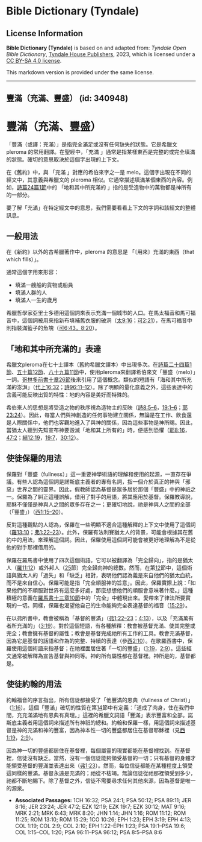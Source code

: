 # Bible Dictionary (Tyndale)

## License Information

**Bible Dictionary (Tyndale)** is based on and adapted from: _Tyndale Open Bible Dictionary_, [Tyndale House Publishers](https://tyndaleopenresources.com/), 2023, which is licensed under a [CC BY-SA 4.0 license](https://creativecommons.org/licenses/by-sa/4.0/legalcode.en).

This markdown version is provided under the same license.



--------------------------------

## 豐滿（充滿、豐盛） (id: 340948)

豐滿（充滿、豐盛）
=========

「豐滿（或譯：充滿）」是指完全滿足或沒有任何缺失的狀態。它是希臘文 pleroma 的常用翻譯。在聖經中，「充滿 」通常是指某樣東西是完整的或完全填滿的狀態。確切的意思取決於這個字出現的上下文。

在《舊約》中，與 「充滿 」對應的希伯來字之一是 melo。這個字出現在不同的經文中，其意義與希臘文的 pleroma 相似。它通常描述填滿某個東西的內容。例如，[詩篇24篇1節](https://ref.ly/Ps24:1)中的 「地和其中所充滿的 」指的是受造物中的萬物都是神所有的一部分。

要了解「充滿」在特定經文中的意思，我們需要看看上下文的字詞和該經文的整體訊息。

一般用法
----

在《新約》以外的古希臘著作中，pleroma 的意思是 「〔用來〕充滿的東西（that which fills）」。

通常這個字用來形容：

* 填滿一艘船的貨物或船員
* 填滿人群的人
* 填滿人一生的歲月

希臘哲學家亞里士多德用這個詞來表示充滿一個城市的人口。在馬太福音和馬可福音中，這個詞被用來指新布填補舊衣服的破洞（[太9:16](https://ref.ly/Matt9:16)；[可2:21](https://ref.ly/Mark2:21)），在馬可福音中則指裝滿籃子的魚塊（[可6:43，](https://ref.ly/Mark6:43)[8:20](https://ref.ly/Mark8:20)）。

「地和其中所充滿的」表達
------------

希臘文pleroma在七十士譯本（舊約希臘文譯本）中出現多次。在[詩篇二十四篇1節](https://ref.ly/Ps24:1)、[五十篇12節](https://ref.ly/Ps50:12)、[八十九篇11節](https://ref.ly/Ps89:11)中，使用pleroma來翻譯希伯來文「豐盛（melo）」一詞。[哥林多前書十章26節](https://ref.ly/1Cor10:26)後來引用了這個概念。類似的短語有「海和其中所充滿的澎湃」（[代上16:32](https://ref.ly/1Chr16:32)；[詩96:11–12](https://ref.ly/Ps96:11-Ps96:12)）。除了明顯的量化意義之外，這些表達中的含義可能反映出質的特性：地的內容是美好而特殊的。

希伯來人的思想是將受造之物的秩序視為造物主的反映（[詩8:5–6](https://ref.ly/Ps8:5-Ps8:6)，[19:1–6](https://ref.ly/Ps19:1-Ps19:6)；[耶23:24](https://ref.ly/Jer23:24)）。因此，每當人們與神創造的任何事物建立關係，無論是在工作、飲食還是人際關係中，他們也客觀地進入了與神的關係，因為這些事物是神所賜。因此，當猶太人聽到先知宣布神要毀滅「地和其上所有的」時，便感到恐懼（[耶8:16](https://ref.ly/Jer8:16)，[47:2](https://ref.ly/Jer47:2)；[結12:19](https://ref.ly/Ezek12:19)，[19:7](https://ref.ly/Ezek19:7)，[30:12](https://ref.ly/Ezek30:12)）。

使徒保羅的用法
-------

保羅對「豐盛（fullness）」這一重要神學術語的理解和使用的起源，一直存在爭議。有些人認為這個詞是諾斯底主義者的專有名詞，指一個介於真正的神與「邪惡」世界之間的靈界。因此，假教師認為基督是眾多居於那個「豐盛」中的神祇之一。保羅為了糾正這種誤解，借用了對手的用語，將其應用於基督。保羅教導說，耶穌不僅僅是神與人之間的眾多存在之一；更確切地說，祂是神與人之間的全部（「豐盛」）（[西1:15–20](https://ref.ly/Col1:15-Col1:20)）。

反對這種觀點的人認為，保羅在一些明顯不適合這種解釋的上下文中使用了這個詞（[羅13:10](https://ref.ly/Rom13:10)；[弗1:22–23](https://ref.ly/Eph1:22-Eph1:23)）。此外，保羅有法利賽猶太人的背景，可能會根據其在舊約中的用法，來理解這個詞。因此，保羅使用這個詞可能會被更好地理解為不是從他的對手那裡借用的。

保羅在羅馬書中使用了四次這個術語。它可以被翻譯為「完全歸向」，指的是猶太人（[羅11:12](https://ref.ly/Rom11:12)）或外邦人（[25](https://ref.ly/Rom11:25)節）完全歸向神的總數。然而，在第[12](https://ref.ly/Rom11:12)節中，這個術語與猶太人的「過失」和「缺乏」相對，表明他們認為義是來自他們的猶太血統，而不是來自信心。保羅可能是指「完全順服神的旨意」。因此，保羅實際上說：「如果他們的不順服對世界有這麼多好處，那麼想想他們的順服會意味著什麼。」這種積極的意義在[羅馬書十三章10節](https://ref.ly/Rom13:10)中的「完全」中體現出來。愛帶來了律法所要實現的一切。同樣，保羅也渴望他自己的生命能夠完全表達基督的福音（[15:29](https://ref.ly/Rom15:29)）。

在以弗所書中，教會被稱為「基督的豐滿」（[弗1:22–23](https://ref.ly/Eph1:22-Eph1:23)；[4:13](https://ref.ly/Eph4:13)），以及「充滿萬有者所充滿的」（[3:19](https://ref.ly/Eph3:19)）。對於這個短語，有各種解釋：教會被基督充滿、使其完整或完全；教會擁有基督的屬性；教會是基督完成祂所有工作的工具。教會充滿基督，因為它是基督的話語和作為的完整、持續的表達（參[西2:10](https://ref.ly/Col2:10)）。在歌羅西書中，保羅使用這個術語來指基督；在祂裡面居住著「一切的豐盛」（[1:19](https://ref.ly/Col1:19)，[2:9](https://ref.ly/Col2:9)）。這些經文通常被解釋為宣告基督與神同等。神的所有屬性都在基督裡。神所是的，基督都是。

使徒約翰的用法
-------

約翰福音的序言指出，所有信徒都接受了「他豐滿的恩典（fullness of Christ）」（[1:16](https://ref.ly/John1:16)）。這個「豐滿」確切的性質在第[14](https://ref.ly/John1:14)節中有定義：「道成了肉身，住在我們中間，充充滿滿地有恩典有真理。」這裡的希臘文詞語「豐滿」表示豐富和全部。諾斯底主義者用這個詞來描述所有神祇的總和。約翰和保羅一樣，用這個詞來描述基督是神的充滿和神的豐富，因為神本性一切的豐盛都居住在基督耶穌裡（見[西1:19](https://ref.ly/Col1:19)，[2:9](https://ref.ly/Col2:9)）。

因為神一切的豐盛都居住在基督裡，每個屬靈的現實都能在基督裡找到。在基督裡，信徒沒有缺乏。當然，沒有一個信徒能夠領受基督的一切；只有基督的身體才能領受基督的豐滿並表達出來（[弗1:23](https://ref.ly/Eph1:23)）。然而，每位信徒都能在某種程度上領受這同樣的豐滿。基督永遠是充滿的；祂從不枯竭。無論信徒從祂那裡領受到多少，祂都不斷地賜下。除了基督之外，信徒不需要尋求任何其他來源，因為基督是唯一的源泉。

* **Associated Passages:** 1CH 16:32; PSA 24:1; PSA 50:12; PSA 89:11; JER 8:16; JER 23:24; JER 47:2; EZK 12:19; EZK 19:7; EZK 30:12; MAT 9:16; MRK 2:21; MRK 6:43; MRK 8:20; JHN 1:14; JHN 1:16; ROM 11:12; ROM 11:25; ROM 13:10; ROM 15:29; 1CO 10:26; EPH 1:23; EPH 3:19; EPH 4:13; COL 1:19; COL 2:9; COL 2:10; EPH 1:22–EPH 1:23; PSA 19:1–PSA 19:6; COL 1:15–COL 1:20; PSA 96:11–PSA 96:12; PSA 8:5–PSA 8:6

